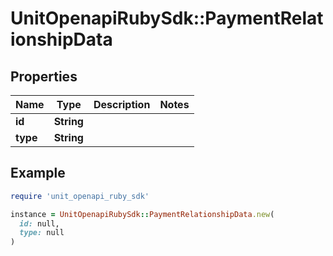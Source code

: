 # UnitOpenapiRubySdk::PaymentRelationshipData

## Properties

| Name | Type | Description | Notes |
| ---- | ---- | ----------- | ----- |
| **id** | **String** |  |  |
| **type** | **String** |  |  |

## Example

```ruby
require 'unit_openapi_ruby_sdk'

instance = UnitOpenapiRubySdk::PaymentRelationshipData.new(
  id: null,
  type: null
)
```


